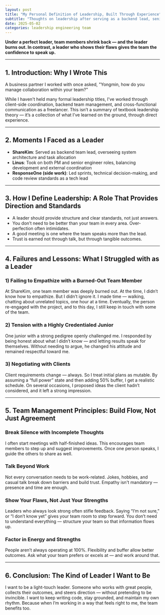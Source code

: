 ```yaml
---
layout: post
title: "My Personal Definition of Leadership, Built Through Experience"
subtitle: "Thoughts on leadership after serving as a backend lead, senior engineer, and PM"
date: 2025-05-02
categories: leadership engineering team
---
```


 **Under a perfect leader, team members shrink back — and the leader burns out.
 In contrast, a leader who shows their flaws gives the team the confidence to speak up.**

---

## 1. Introduction: Why I Wrote This

A business partner I worked with once asked,
"Yongmin, how do you manage collaboration within your team?"

While I haven't held many formal leadership titles, I’ve worked through client-side coordination, backend team management, and cross-functional communication as a freelancer.
This isn’t a summary of textbook leadership theory — it’s a collection of what I’ve learned on the ground, through direct experience.

---

## 2. Moments I Faced as a Leader

* **ShareKim**: Served as backend team lead, overseeing system architecture and task allocation
* **Linus**: Took on both PM and senior engineer roles, balancing development and external coordination
* **ResponseOne (side work)**: Led sprints, technical decision-making, and code review standards as a tech lead

---

## 3. How I Define Leadership: A Role That Provides Direction and Standards

* A leader should provide structure and clear standards, not just answers.
* You don’t need to be better than your team in every area. Over-perfection often intimidates.
* A good meeting is one where the team speaks more than the lead.
* Trust is earned not through talk, but through tangible outcomes.

---

## 4. Failures and Lessons: What I Struggled with as a Leader

### 1) Failing to Empathize with a Burned-Out Team Member

At ShareKim, one team member was deeply burned out. At the time, I didn’t know how to empathize.
But I didn’t ignore it. I made time — walking, chatting about unrelated topics, one hour at a time.
Eventually, the person re-engaged with the project, and to this day, I still keep in touch with some of the team.

### 2) Tension with a Highly Credentialed Junior

One junior with a strong pedigree openly challenged me.
I responded by being honest about what I didn’t know — and letting results speak for themselves.
Without needing to argue, he changed his attitude and remained respectful toward me.

### 3) Negotiating with Clients

Client requirements change — always. So I treat initial plans as mutable.
By assuming a “full power” state and then adding 50% buffer, I get a realistic schedule.
On several occasions, I proposed ideas the client hadn’t considered, and it left a strong impression.

---

## 5. Team Management Principles: Build Flow, Not Just Agreement

### Break Silence with Incomplete Thoughts

I often start meetings with half-finished ideas.
This encourages team members to step up and suggest improvements.
Once one person speaks, I guide the others to share as well.

### Talk Beyond Work

Not every conversation needs to be work-related.
Jokes, hobbies, and casual talk break down barriers and build trust.
Empathy isn't mandatory — presence and time are enough.

### Show Your Flaws, Not Just Your Strengths

Leaders who always look strong often stifle feedback.
Saying “I’m not sure,” or “I don’t know yet” gives your team room to step forward.
You don’t need to understand everything — structure your team so that information flows up.

### Factor in Energy and Strengths

People aren’t always operating at 100%.
Flexibility and buffer allow better outcomes. Ask what your team prefers or excels at — and work around that.

---

## 6. Conclusion: The Kind of Leader I Want to Be

I want to be a light-touch leader.
Someone who works with great people, collects their outcomes, and steers direction — without pretending to be invincible.
I want to keep writing code, stay grounded, and maintain my own rhythm.
Because when I’m working in a way that feels right to me, the team benefits too.

